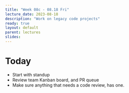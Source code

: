 ```yaml
---
title: "Week 08c - 08.18 Fri"
lecture_date: 2023-08-18
description: "Work on legacy code projects"
ready: true
layout: default
parent: lectures
slides: 
---
```


# Today

* Start with standup
* Review team Kanban board, and PR queue
* Make sure anything that needs a code review, has one.
